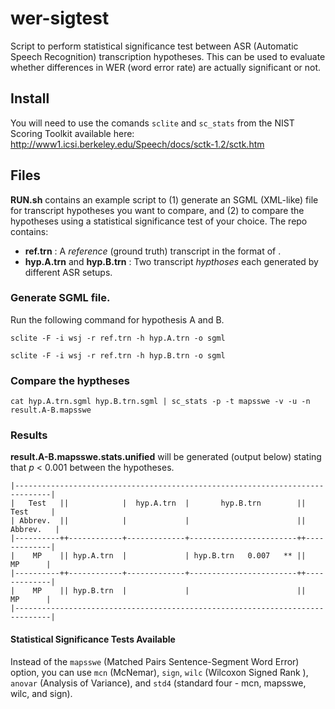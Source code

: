 # wer-sigtest
Script to perform statistical significance test between ASR (Automatic Speech Recognition) transcription hypotheses. This can be used to evaluate whether differences in WER (word error rate) are actually significant or not.

## Install

You will need to use the comands `sclite` and `sc_stats` from the NIST Scoring Toolkit available here:
http://www1.icsi.berkeley.edu/Speech/docs/sctk-1.2/sctk.htm


## Files

**RUN.sh** contains an example script to (1) generate an SGML (XML-like) file for transcript hypotheses you want to compare, and (2) to compare the hypotheses using a statistical significance test of your choice. The repo contains:

- **ref.trn** : A _reference_ (ground truth) transcript in the format of <transcript line> <unique line ID>.
- **hyp.A.trn** and **hyp.B.trn** : Two transcript _hypthoses_ each generated by different ASR setups.
  
### Generate SGML file.

Run the following command for hypothesis A and B.

```
sclite -F -i wsj -r ref.trn -h hyp.A.trn -o sgml
```

```
sclite -F -i wsj -r ref.trn -h hyp.B.trn -o sgml
```

### Compare the hyptheses

```
cat hyp.A.trn.sgml hyp.B.trn.sgml | sc_stats -p -t mapsswe -v -u -n result.A-B.mapsswe
```

### Results

**result.A-B.mapsswe.stats.unified** will be generated (output below) stating that _p_ < 0.001 between the hypotheses.

```                                                                            
|------------------------------------------------------------------------------|
|   Test   ||            |  hyp.A.trn  |       hyp.B.trn        ||    Test     |
| Abbrev.  ||            |             |                        ||   Abbrev.   |
|----------++------------+-------------+------------------------++-------------|
|    MP    || hyp.A.trn  |             | hyp.B.trn   0.007   ** ||     MP      |
|----------++------------+-------------+------------------------++-------------|
|    MP    || hyp.B.trn  |             |                        ||     MP      |
|------------------------------------------------------------------------------|

```

#### Statistical Significance Tests Available
Instead of the `mapsswe` (Matched Pairs Sentence-Segment Word Error) option, you can use `mcn` (McNemar), `sign`, `wilc` (Wilcoxon Signed Rank ), `anovar` (Analysis of Variance), and `std4` (standard four - mcn, mapsswe, wilc, and sign).
